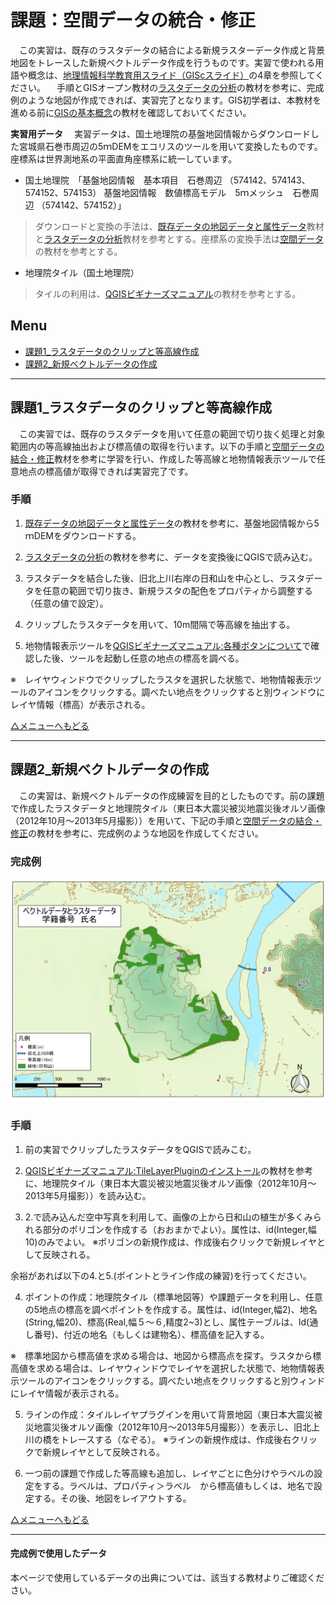 # 課題：空間データの統合・修正
　この実習は、既存のラスタデータの結合による新規ラスターデータ作成と背景地図をトレースした新規ベクトルデータ作成を行うものです。実習で使われる用語や概念は、[地理情報科学教育用スライド（GIScスライド）]の4章を参照してください。
　手順とGISオープン教材の[ラスタデータの分析]の教材を参考に、完成例のような地図が作成できれば、実習完了となります。GIS初学者は、本教材を進める前に[GISの基本概念]の教材を確認しておいてください。

**実習用データ**
　実習データは、国土地理院の基盤地図情報からダウンロードした宮城県石巻市周辺の5ｍDEMをエコリスのツールを用いて変換したものです。座標系は世界測地系の平面直角座標系に統一しています。

* 国土地理院　「基盤地図情報　基本項目　石巻周辺 （574142、574143、574152、574153） 基盤地図情報　数値標高モデル　5ｍメッシュ　石巻周辺 （574142、574152）」
>ダウンロードと変換の手法は、[既存データの地図データと属性データ]教材と[ラスタデータの分析]教材を参考とする。座標系の変換手法は[空間データ]の教材を参考とする。

* 地理院タイル（国土地理院）
>タイルの利用は、[QGISビギナーズマニュアル]の教材を参考とする。


**Menu**
--------
- [課題1_ラスタデータのクリップと等高線作成](#課題1_ラスタデータのクリップと等高線作成)
- [課題2_新規ベクトルデータの作成](#課題2_新規ベクトルデータの作成)

-----------------

## 課題1_ラスタデータのクリップと等高線作成
　この実習では、既存のラスタデータを用いて任意の範囲で切り抜く処理と対象範囲内の等高線抽出および標高値の取得を行います。以下の手順と[空間データの結合・修正]教材を参考に学習を行い、作成した等高線と地物情報表示ツールで任意地点の標高値が取得できれば実習完了です。

### 手順
1. [既存データの地図データと属性データ]の教材を参考に、基盤地図情報から5ｍDEMをダウンロードする。

2. [ラスタデータの分析]の教材を参考に、データを変換後にQGISで読み込む。

3. ラスタデータを結合した後、旧北上川右岸の日和山を中心とし、ラスタデータを任意の範囲で切り抜き、新規ラスタの配色をプロパティから調整する（任意の値で設定）。  

4. クリップしたラスタデータを用いて、10m間隔で等高線を抽出する。

5. 地物情報表示ツールを[QGISビギナーズマニュアル:各種ボタンについて]で確認した後、ツールを起動し任意の地点の標高を調べる。

※　レイヤウィンドウでクリップしたラスタを選択した状態で、地物情報表示ツールのアイコンをクリックする。調べたい地点をクリックすると別ウィンドウにレイヤ情報（標高）が表示される。

[△メニューへもどる]

--------

## 課題2_新規ベクトルデータの作成
　この実習は、新規ベクトルデータの作成練習を目的としたものです。前の課題で作成したラスタデータと地理院タイル（東日本大震災被災地震災後オルソ画像（2012年10月～2013年5月撮影））を用いて、下記の手順と[空間データの結合・修正]の教材を参考に、完成例のような地図を作成してください。

### 完成例
![kadai](pic/10-1.png)

### 手順
1. 前の実習でクリップしたラスタデータをQGISで読みこむ。

2. [QGISビギナーズマニュアル:TileLayerPluginのインストール]の教材を参考に、地理院タイル（東日本大震災被災地震災後オルソ画像（2012年10月～2013年5月撮影））を読み込む。

3. 2.で読み込んだ空中写真を利用して、画像の上から日和山の植生が多くみられる部分のポリゴンを作成する（おおまかでよい）。属性は、id(Integer,幅10)のみでよい。
※ポリゴンの新規作成は、作成後右クリックで新規レイヤとして反映される。

余裕があれば以下の4.と5.(ポイントとライン作成の練習)を行ってください。

4. ポイントの作成：地理院タイル（標準地図等）や課題データを利用し、任意の5地点の標高を調べポイントを作成する。属性は、id(Integer,幅2)、地名(String,幅20)、標高(Real,幅５〜６,精度2~3)とし、属性テーブルは、Id(通し番号)、付近の地名（もしくは建物名）、標高値を記入する。

※　標準地図から標高値を求める場合は、地図から標高点を探す。ラスタから標高値を求める場合は、レイヤウィンドウでレイヤを選択した状態で、地物情報表示ツールのアイコンをクリックする。調べたい地点をクリックすると別ウィンドにレイヤ情報が表示される。

5. ラインの作成：タイルレイヤプラグインを用いて背景地図（東日本大震災被災地震災後オルソ画像（2012年10月～2013年5月撮影））を表示し、旧北上川の橋をトレースする（なぞる）。
※ラインの新規作成は、作成後右クリックで新規レイヤとして反映される。

6. 一つ前の課題で作成した等高線も追加し、レイヤごとに色分けやラベルの設定をする。ラベルは、プロパティ＞ラベル　から標高値もしくは、地名で設定する。その後、地図をレイアウトする。

[△メニューへもどる]

--------

#### 完成例で使用したデータ
本ページで使用しているデータの出典については、該当する教材よりご確認ください。

[△メニューへもどる]:空間データの統合・修正.md#menu
[QGISビギナーズマニュアル]:../QGISビギナーズマニュアル/QGISビギナーズマニュアル.md
[GRASSビギナーズマニュアル]:../GRASSビギナーズマニュアル/GRASSビギナーズマニュアル.md
[GISの基本概念]:../01_GISの基本概念/GISの基本概念.md
[既存データの地図データと属性データ]:../07_既存データの地図データと属性データ/既存データの地図データと属性データ.md
[空間データ]:../08_空間データ/空間データ.md
[空間データの結合・修正]:../10_空間データの統合・修正/空間データの統合・修正.md
[視覚的伝達]:../21_視覚的伝達/視覚的伝達.md
[政府統計局e-stat]:https://www.e-stat.go.jp/SG1/estat/eStatTopPortal.do
[国土数値情報]:http://nlftp.mlit.go.jp/ksj/
[基本的な空間解析]:../11_基本的な空間解析/基本的な空間解析.md
[ネットワーク分析]:../12_ネットワーク分析/ネットワーク分析.md
[領域分析]:../13_領域分析/領域分析.md
[点データの分析]:../14_点データの分析/点データの分析.md
[ラスタデータの分析]:../15_ラスタデータの分析/ラスタデータの分析.md
[空間補間]:../18_空間補間/空間補間.md
[政府統計局e-stat]:https://www.e-stat.go.jp/SG1/estat/eStatTopPortal.do
[国土数値情報]:http://nlftp.mlit.go.jp/ksj/
[地理情報科学教育用スライド（GIScスライド）]:http://curricula.csis.u-tokyo.ac.jp/slide/4.html
[裾野市オープンデータ AED設置施設]:http://linkdata.org/work/rdf1s1034i
[鯖江市オープンデータ]:http://www.city.sabae.fukui.jp/pageview.html?id=12768
[空間座標の変換]:../08_空間データ/空間データ.md#空間座標の変換(測地系変換、投影変換)
[QGISビギナーズマニュアル:各種ボタンについて]:../QGISビギナーズマニュアル/QGISビギナーズマニュアル.md#各種ボタンについて
[QGISビギナーズマニュアル:TileLayerPluginのインストール]:../QGISビギナーズマニュアル/QGISビギナーズマニュアル.md#tilelayerpluginのインストール
